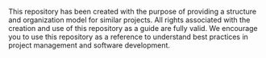 This repository has been created with the purpose of providing a structure and organization model for similar projects. All rights associated with the creation and use of this repository as a guide are fully valid. We encourage you to use this repository as a reference to understand best practices in project management and software development.
